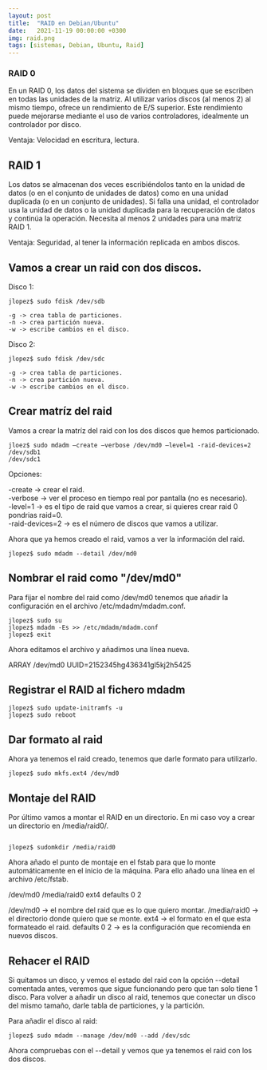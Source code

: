 ```yaml
---
layout: post
title:  "RAID en Debian/Ubuntu"
date:   2021-11-19 00:00:00 +0300
img: raid.png
tags: [sistemas, Debian, Ubuntu, Raid]
---
```

### RAID 0

En un RAID 0, los datos del sistema se dividen en bloques que se escriben en todas las unidades de la matriz. Al utilizar varios discos (al menos 2) al mismo tiempo, ofrece un rendimiento de E/S superior. Este rendimiento puede mejorarse mediante el uso de varios controladores, idealmente un controlador por disco.

Ventaja: Velocidad en escritura, lectura.

## RAID 1

Los datos se almacenan dos veces escribiéndolos tanto en la unidad de datos (o en el conjunto de unidades de datos) como en una unidad duplicada (o en un conjunto de unidades). Si falla una unidad, el controlador usa la unidad de datos o la unidad duplicada para la recuperación de datos y continúa la operación. Necesita al menos 2 unidades para una matriz RAID 1.

Ventaja: Seguridad, al tener la información replicada en ambos discos.

## Vamos a crear un raid con dos discos.

Disco 1:

```code
jlopez$ sudo fdisk /dev/sdb

-g -> crea tabla de particiones.
-n -> crea partición nueva.
-w -> escribe cambios en el disco.
```

Disco 2:

```code
jlopez$ sudo fdisk /dev/sdc

-g -> crea tabla de particiones.
-n -> crea partición nueva.
-w -> escribe cambios en el disco.
```

## Crear matríz del raid

Vamos a crear la matríz del raid con los dos discos que hemos particionado.

```code
jloez$ sudo mdadm –create –verbose /dev/md0 –level=1 -raid-devices=2 /dev/sdb1
/dev/sdc1

```
Opciones:

-create -> crear el raid.  
-verbose -> ver el proceso en tiempo real por pantalla (no es necesario).  
-level=1 -> es el tipo de raid que vamos a crear, si quieres crear raid 0 pondrias raid=0.  
-raid-devices=2 -> es el número de discos que vamos a utilizar.  

Ahora que ya hemos creado el raid, vamos a ver la información del raid.

```code
jlopez$ sudo mdadm --detail /dev/md0

```

## Nombrar el raid como "/dev/md0"

Para fijar el nombre del raid como /dev/md0 tenemos que añadir la configuración en el archivo /etc/mdadm/mdadm.conf.

```code
jlopez$ sudo su
jlopez$ mdadm -Es >> /etc/mdadm/mdadm.conf
jlopez$ exit

```

Ahora editamos el archivo y añadimos una línea nueva.

ARRAY /dev/md0 UUID=2152345hg436341gl5kj2h5425

## Registrar el RAID al fichero mdadm

```code
jlopez$ sudo update-initramfs -u
jlopez$ sudo reboot

```

## Dar formato al raid

Ahora ya tenemos el raid creado, tenemos que darle formato para utilizarlo.

```code
jlopez$ sudo mkfs.ext4 /dev/md0

```

## Montaje del RAID

Por último vamos a montar el RAID en un directorio. En mi caso voy a crear un directorio en /media/raid0/.
```code

jlopez$ sudomkdir /media/raid0
```
Ahora añado el punto de montaje en el fstab para que lo monte automáticamente en el inicio de la máquina. Para ello añado una línea en el archivo /etc/fstab.

/dev/md0      /media/raid0   ext4    defaults   0   2

/dev/md0 -> el nombre del raid que es lo que quiero montar.
/media/raid0 -> el directorio donde quiero que se monte.
ext4 -> el formato en el que esta formateado el raid.
defaults 0 2 -> es la configuración que recomienda en nuevos discos.


## Rehacer el RAID

Si quitamos un disco, y vemos el estado del raid con la opción --detail comentada antes, veremos que sigue funcionando pero que tan solo tiene 1 disco. Para volver a añadir un disco al raid, tenemos que conectar un disco del mismo tamaño, darle tabla de particiones, y la partición. 

Para añadir el disco al raid:

```code
jlopez$ sudo mdadm --manage /dev/md0 --add /dev/sdc

```
Ahora compruebas con el --detail y vemos que ya tenemos el raid con los dos discos.
